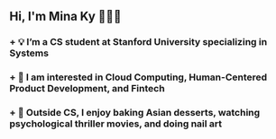 ## Hi, I'm Mina Ky 👩🏻‍💻

### + 💡  I’m a CS student at Stanford University specializing in Systems
### + 🌱 I am interested in Cloud Computing, Human-Centered Product Development, and Fintech
### + 🍰 Outside CS, I enjoy baking Asian desserts, watching psychological thriller movies, and doing nail art
